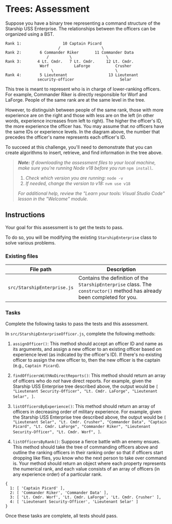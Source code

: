 # Trees: Assessment

Suppose you have a binary tree representing a command structure of the Starship USS Enterprise. The relationships between the officers can be organized using a BST.

```
Rank 1:                  10 Captain Picard
                       /                  \
Rank 2:        6 Commander Riker       11 Commander Data
                  /         \               \
Rank 3:       4 Lt. Cmdr.   7 Lt. Cmdr.     12 Lt. Cmdr.
               Worf           LaForge           Crusher
                    \                           \
Rank 4:        5 Lieutenant                  13 Lieutenant
              security-officer                    Selar
```

This tree is meant to represent who is in charge of lower-ranking officers. For example, Commander Riker is directly responsible for Worf and LaForge. People of the same rank are at the same level in the tree.

However, to distinguish between people of the same rank, those with more experience are on the right and those with less are on the left (in other words, experience increases from left to right). The higher the officer's ID, the more experience the officer has. You may assume that _no_ officers have the same IDs or experience levels. In the diagram above, the number that precedes the officer's name represents each officer's ID.

To succeed at this challenge, you'll need to demonstrate that you can create algorithms to insert, retrieve, and find information in the tree above.

> _**Note:** If downloading the assessment files to your local machine, make sure you're running Node v18 before you run_ `npm install`.
> 
> 1. _Check which version you are running:_ `node -v`
> 2. _If needed, change the version to v18:_ `nvm use v18`
> 
> _For additional help, review the "Learn your tools: Visual Studio Code" lesson in the "Welcome" module._

## Instructions

Your goal for this assessment is to get the tests to pass.

To do so, you will be modifying the existing `StarshipEnterprise` class to solve various problems.

### Existing files

|File path|Description|
|---|---|
|`src/StarshipEnterprise.js`|Contains the definition of the `StarshipEnterprise` class. The `constructor()` method has already been completed for you.|

### Tasks

Complete the following tasks to pass the tests and this assessment.

In `src/StarshipEnterpriseOfficer.js`, complete the following methods:

1. `assignOfficer()`: This method should accept an officer ID and name as its arguments, and assign a new officer to an existing officer based on experience level (as indicated by the officer's ID). If there's no existing officer to assign the new officer to, then the new officer is the captain (e.g., `Captain Picard`).
    
2. `findOfficersWithNoDirectReports()`: This method should return an array of officers who do _not_ have direct reports. For example, given the Starship USS Enterprise tree described above, the output would be `[ "Lieutenant Security-Officer", "Lt. Cmdr. LaForge", "Lieutenant Selar", ]`.
    
3. `listOfficersByExperience()`: This method should return an array of officers in decreasing order of military experience. For example, given the Starship USS Enterprise tree described above, the output would be `[ "Lieutenant Selar", "Lt. Cmdr. Crusher", "Commander Data", "Captain Picard", "Lt. Cmdr. LaForge", "Commander Riker", "Lieutenant Security-Officer", "Lt. Cmdr. Worf", ]`.
    
4. `listOfficersByRank()`: Suppose a fierce battle with an enemy ensues. This method should take the tree of commanding officers above and outline the ranking officers in their ranking order so that if officers start dropping like flies, you know who the next person to take over command is. Your method should return an object where each property represents the numerical rank, and each value consists of an array of officers (in any experience order) of a particular rank.
    

```
{
  1: [ 'Captain Picard' ],
  2: [ 'Commander Riker', 'Commander Data' ],
  3: [ 'Lt. Cmdr. Worf', 'Lt. Cmdr. LaForge', 'Lt. Cmdr. Crusher' ],
  4: [ 'Lieutenant Security-Officer', 'Lieutenant Selar' ]
}
```

Once these tasks are complete, all tests should pass.